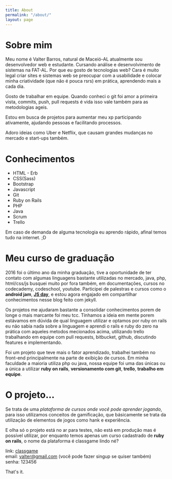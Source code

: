```yaml
---
title: About
permalink: "/about/"
layout: page
---
```


Sobre mim
===========

Meu nome é Valter Barros, natural de Maceió-AL atualmente sou desenvolvedor web e estudante. Cursando análise e desenvolvimento de sistemas na FAT-AL. Por que eu gosto de tecnologias web? Cara é muito legal criar sites e sistemas web se preocupar com a usabilidade e colocar minha criatividade (que não é pouca rsrs) em prática, aprendendo mais a cada dia.

Gosto de trabalhar em equipe. Quando conheci o git foi amor a primeira vista, commits, push, pull requests é vida isso vale também para as metodologias ageis.

Estou em busca de projetos para aumentar meu xp participando ativamente, ajudando pessoas e facilitando processos.

Adoro ideias como Uber e Netflix, que causam grandes mudanças no mercado e start-ups também.

Conhecimentos
==============

* HTML - Erb
* CSS(Sass)
* Bootstrap
* Javascript
* Git
* Ruby on Rails
* PHP
* Java
* Scrum 
* Trello

Em caso de demanda de alguma tecnologia eu aprendo rápido, afinal temos tudo na internet. ;D

Meu curso de graduação
=======================

2016 foi o último ano da minha graduação, tive a oportunidade de ter contato com algumas linguagens bastante utilizadas no mercado, java, php, html/css/js busquei muito por fora também, em documentações, cursos no codecademy, codeschool, youtube. Participei de palestras e cursos como o **android jam**, [**JS day**](https://drive.google.com/file/d/0BwzPd7-bNx2zbUx5clFUR01RY2c/view?usp=sharing), e estou agora engajado em compartilhar conhecimentos nesse blog feito com jekyll. 

Os projetos me ajudaram bastante a consolidar conhecimentos porem de longe o mais marcante foi meu tcc. Tínhamos a ideia em mente porem estávamos em dúvida de qual linguagem utilizar e optamos por ruby on rails eu não sabia nada sobre a linguagem e aprendi o rails e ruby do zero na prática com aqueles metodos mecionados acima, utilizando trello trabalhando em equipe com pull requests, bitbucket, github, discutindo features e implementando. 

Foi um projeto que teve mais o fator aprendizado, trabalhei também no front-end principalmente na parte de exibição de cursos. Em minha faculdade a maioria utiliza php ou java, nossa equipe foi uma das únicas ou a única a utilizar **ruby on rails**, **versionamento com git**, **trello**, **trabalho em equipe**.

O projeto...
===========

Se trata de uma *plataforma de cursos onde você pode aprender jogando*, para isso utilizamos conceitos de gamificação, que básicamente se trata da utilização de elementos de jogos como hank e experiência. 

E olha só o projeto está no ar para testes, não está em produção mas é possível utilizar, por enquanto temos apenas um curso cadastrado de **ruby on rails**, o nome da plataforma é classgame lindo né?

link: [classgame](https://classgame.herokuapp.com/) <br>
email: valter@gmail.com (você pode fazer singup se quiser também) <br>
senha: 123456

That's it. 